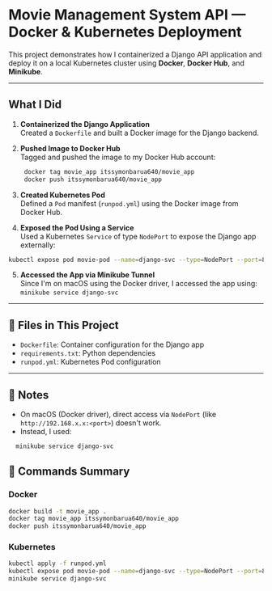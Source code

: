 # Movie Management System API — Docker & Kubernetes Deployment

This project demonstrates how I containerized a Django API application and deploy it on a local Kubernetes cluster using **Docker**, **Docker Hub**, and **Minikube**.

---

## What I Did

1. **Containerized the Django Application**  
   Created a `Dockerfile` and built a Docker image for the Django backend.

2. **Pushed Image to Docker Hub**  
   Tagged and pushed the image to my Docker Hub account:
   ```bash
    docker tag movie_app itssymonbarua640/movie_app
    docker push itssymonbarua640/movie_app
   ```

3. **Created Kubernetes Pod**  
Defined a `Pod` manifest (`runpod.yml`) using the Docker image from Docker Hub.

4. **Exposed the Pod Using a Service**  
Used a Kubernetes `Service` of type `NodePort` to expose the Django app externally:
```bash
kubectl expose pod movie-pod --name=django-svc --type=NodePort --port=8000 --target-port=8000
```

5. **Accessed the App via Minikube Tunnel**  
Since I'm on macOS using the Docker driver, I accessed the app using:
``` minikube service django-svc ```



---

## 📁 Files in This Project

- `Dockerfile`: Container configuration for the Django app
- `requirements.txt`: Python dependencies
- `runpod.yml`: Kubernetes Pod configuration

---

## 🧠 Notes

- On macOS (Docker driver), direct access via `NodePort` (like `http://192.168.x.x:<port>`) doesn't work.
- Instead, I used:
```bash
  minikube service django-svc 
```



## 🔧 Commands Summary

### Docker

```bash
docker build -t movie_app .
docker tag movie_app itssymonbarua640/movie_app
docker push itssymonbarua640/movie_app
```

### Kubernetes
``` bash
kubectl apply -f runpod.yml
kubectl expose pod movie-pod --name=django-svc --type=NodePort --port=8000 --target-port=8000
minikube service django-svc
```
